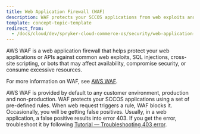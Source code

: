 ```yaml
---
title: Web Application Firewall (WAF)
description: WAF protects your SCCOS applications from web exploits and bots.
template: concept-topic-template
redirect_from:
  - /docs/cloud/dev/spryker-cloud-commerce-os/security/web-application-firewall-waf.html
---
```


AWS WAF is a web application firewall that helps protect your web applications or APIs against common web exploits, SQL injections, cross-site scripting, or bots that may affect availability, compromise security, or consume excessive resources.

For more information on WAF, see [AWS WAF](https://docs.aws.amazon.com/waf/latest/developerguide/waf-chapter.html).

AWS WAF is provided by default to any customer environment, production and non-production.
WAF protects your SCCOS applications using a set of pre-defined rules. When web request triggers a rule, WAF blocks it. Occasionally, you will be getting false positives. Usually, in a web application, a false positive results into error 403. If you get the error, troubleshoot it by following [Tutorial — Troubleshooting 403 error](/docs/ca/dev/troubleshooting/troubleshooting-tutorials/tutorial-troubleshooting-403-error.html).
